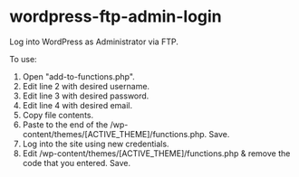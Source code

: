 # wordpress-ftp-admin-login
Log into WordPress as Administrator via FTP.

To use: 
1. Open "add-to-functions.php".  
2. Edit line 2 with desired username.
3. Edit line 3 with desired password.
4. Edit line 4 with desired email.
5. Copy file contents.
6. Paste to the end of the /wp-content/themes/[ACTIVE_THEME]/functions.php. Save.
7. Log into the site using new credentials. 
8. Edit /wp-content/themes/[ACTIVE_THEME]/functions.php & remove the code that you entered.  Save.
